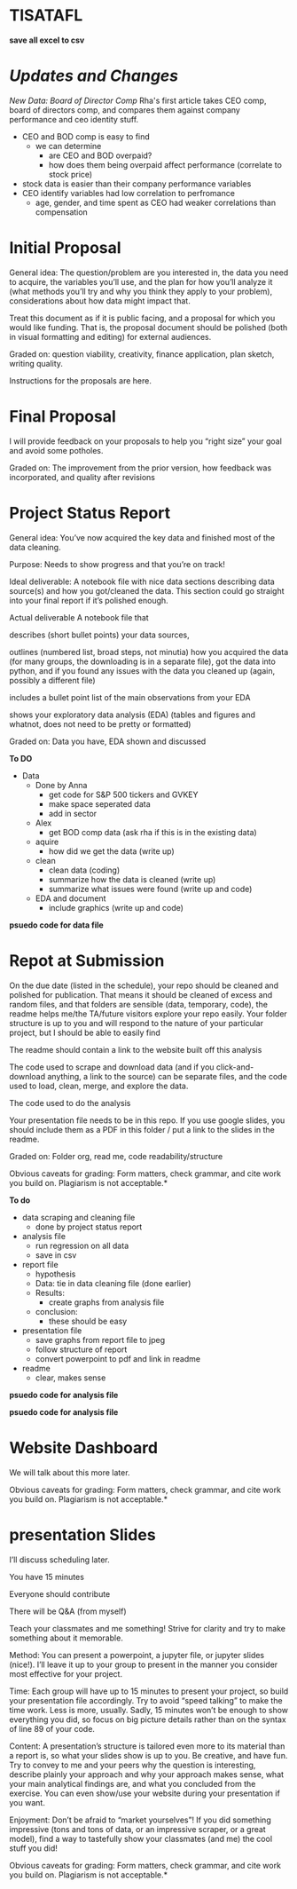 # TISATAFL

__save all excel to csv__



# _Updates and Changes_

_New Data: Board of Director Comp_
Rha's first article takes CEO comp, board of directors comp, and compares them against company performance and ceo identity stuff.
- CEO and BOD comp is easy to find
  - we can determine
    - are CEO and BOD overpaid?
    - how does them being overpaid affect performance (correlate to stock price)
- stock data is easier than their company performance variables
- CEO identify variables had low correlation to perfromance
  - age, gender, and time spent as CEO had weaker correlations than compensation


# __Initial Proposal__

General idea: The question/problem are you interested in, the data you need to acquire, the variables you’ll use, and the plan for how you’ll analyze it (what methods you’ll try and why you think they apply to your problem), considerations about how data might impact that.

Treat this document as if it is public facing, and a proposal for which you would like funding. That is, the proposal document should be polished (both in visual formatting and editing) for external audiences.

Graded on: question viability, creativity, finance application, plan sketch, writing quality.

Instructions for the proposals are here.


# __Final Proposal__

I will provide feedback on your proposals to help you “right size” your goal and avoid some potholes.

Graded on: The improvement from the prior version, how feedback was incorporated, and quality after revisions


# __Project Status Report__

General idea: You’ve now acquired the key data and finished most of the data cleaning.

Purpose: Needs to show progress and that you’re on track!

Ideal deliverable: A notebook file with nice data sections describing data source(s) and how you got/cleaned the data. This section could go straight into your final report if it’s polished enough.

Actual deliverable A notebook file that

describes (short bullet points) your data sources,

outlines (numbered list, broad steps, not minutia) how you acquired the data (for many groups, the downloading is in a separate file), got the data into python, and if you found any issues with the data you cleaned up (again, possibly a different file)

includes a bullet point list of the main observations from your EDA

shows your exploratory data analysis (EDA) (tables and figures and whatnot, does not need to be pretty or formatted)

Graded on: Data you have, EDA shown and discussed

**To DO**
- Data
  - Done by Anna
    - get code for S&P 500 tickers and GVKEY
    - make space seperated data
    - add in sector
  - Alex
    - get BOD comp data (ask rha if this is in the existing data)
  - aquire
    - how did we get the data (write up)
  - clean
    - clean data (coding)
    - summarize how the data is cleaned (write up)
    - summarize what issues were found (write up and code)
  - EDA and document
    - include graphics (write up and code)

**psuedo code for data file**

# __Repot at Submission__

On the due date (listed in the schedule), your repo should be cleaned and polished for publication. That means it should be cleaned of excess and random files, and that folders are sensible (data, temporary, code), the readme helps me/the TA/future visitors explore your repo easily. Your folder structure is up to you and will respond to the nature of your particular project, but I should be able to easily find

The readme should contain a link to the website built off this analysis

The code used to scrape and download data (and if you click-and-download anything, a link to the source) can be separate files, and the code used to load, clean, merge, and explore the data.

The code used to do the analysis

Your presentation file needs to be in this repo. If you use google slides, you should include them as a PDF in this folder / put a link to the slides in the readme.

Graded on: Folder org, read me, code readability/structure

Obvious caveats for grading: Form matters, check grammar, and cite work you build on. Plagiarism is not acceptable.*

**To do**
- data scraping and cleaning file
  - done by project status report
- analysis file
  - run regression on all data
  - save in csv
- report file
  - hypothesis
  - Data: tie in data cleaning file (done earlier)
  - Results:
    - create graphs from analysis file
  - conclusion:
    - these should be easy
- presentation file
  - save graphs from report file to jpeg
  - follow structure of report
  - convert powerpoint to pdf and link in readme
- readme
  - clear, makes sense

**psuedo code for analysis file**

**psuedo code for analysis file**

# __Website Dashboard__

We will talk about this more later.

Obvious caveats for grading: Form matters, check grammar, and cite work you build on. Plagiarism is not acceptable.*


# __presentation Slides__

I’ll discuss scheduling later.

You have 15 minutes

Everyone should contribute

There will be Q&A (from myself)

Teach your classmates and me something! Strive for clarity and try to make something about it memorable.

Method: You can present a powerpoint, a jupyter file, or jupyter slides (nice!). I’ll leave it up to your group to present in the manner you consider most effective for your project.

Time: Each group will have up to 15 minutes to present your project, so build your presentation file accordingly. Try to avoid “speed talking” to make the time work. Less is more, usually. Sadly, 15 minutes won’t be enough to show everything you did, so focus on big picture details rather than on the syntax of line 89 of your code.

Content: A presentation’s structure is tailored even more to its material than a report is, so what your slides show is up to you. Be creative, and have fun. Try to convey to me and your peers why the question is interesting, describe plainly your approach and why your approach makes sense, what your main analytical findings are, and what you concluded from the exercise. You can even show/use your website during your presentation if you want.

Enjoyment: Don’t be afraid to “market yourselves”! If you did something impressive (tons and tons of data, or an impressive scraper, or a great model), find a way to tastefully show your classmates (and me) the cool stuff you did!

Obvious caveats for grading: Form matters, check grammar, and cite work you build on. Plagiarism is not acceptable.*
